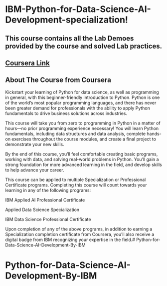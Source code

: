 # IBM-Python-for-Data-Science-AI-Development-specialization!


This course contains all the **Lab Demoes** provided by the course and solved **Lab practices**.
---
[Coursera Link](https://www.coursera.org/learn/python-for-applied-data-science-ai?specialization=ibm-data-science)
---

## About The Course from Coursera
Kickstart your learning of Python for data science, as well as programming in general, with this beginner-friendly introduction to Python. Python is one of the world’s most popular programming languages, and there has never been greater demand for professionals with the ability to apply Python fundamentals to drive business solutions across industries. 

This course will take you from zero to programming in Python in a matter of hours—no prior programming experience necessary! You will learn Python fundamentals, including data structures and data analysis, complete hands-on exercises throughout the course modules, and create a final project to demonstrate your new skills. 

By the end of this course, you’ll feel comfortable creating basic programs, working with data, and solving real-world problems in Python. You’ll gain a strong foundation for more advanced learning in the field, and develop skills to help advance your career. 

This course can be applied to multiple Specialization or Professional Certificate programs. Completing this course will count towards your learning in any of the following programs: 

IBM Applied AI Professional Certificate 

Applied Data Science Specialization 

IBM Data Science Professional Certificate 

Upon completion of any of the above programs, in addition to earning a Specialization completion certificate from Coursera, you’ll also receive a digital badge from IBM recognizing your expertise in the field.# Python-for-Data-Science-AI-Development-By-IBM
# Python-for-Data-Science-AI-Development-By-IBM
